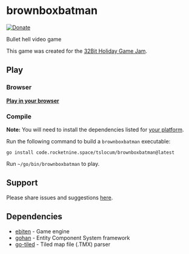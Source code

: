 # brownboxbatman
[![Donate](https://img.shields.io/liberapay/receives/rocketnine.space.svg?logo=liberapay)](https://liberapay.com/rocketnine.space)

Bullet hell video game

This game was created for the [32Bit Holiday Game Jam](https://itch.io/jam/32bit-holiday-2021).

## Play

### Browser

[**Play in your browser**](https://rocketnine.itch.io/brownboxbatman?secret=brownboxbatman)

### Compile

**Note:** You will need to install the dependencies listed for [your platform](https://github.com/hajimehoshi/ebiten/blob/main/README.md#platforms).

Run the following command to build a `brownboxbatman` executable:

`go install code.rocketnine.space/tslocum/brownboxbatman@latest`

Run `~/go/bin/brownboxbatman` to play.

## Support

Please share issues and suggestions [here](https://code.rocketnine.space/tslocum/brownboxbatman/issues).

## Dependencies

- [ebiten](https://github.com/hajimehoshi/ebiten) - Game engine
- [gohan](https://code.rocketnine.space/tslocum/gohan) - Entity Component System framework
- [go-tiled](https://github.com/lafriks/go-tiled) - Tiled map file (.TMX) parser
